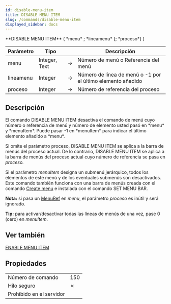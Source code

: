 ```yaml
---
id: disable-menu-item
title: DISABLE MENU ITEM
slug: /commands/disable-menu-item
displayed_sidebar: docs
---
```


<!--REF #_command_.DISABLE MENU ITEM.Syntax-->**DISABLE MENU ITEM** ( *menu* ; *lineamenu* {; *proceso*} )<!-- END REF-->
<!--REF #_command_.DISABLE MENU ITEM.Params-->
| Parámetro | Tipo |  | Descripción |
| --- | --- | --- | --- |
| menu | Integer, Text | &#8594;  | Número de menú o Referencia del menú |
| lineamenu | Integer | &#8594;  | Número de línea de menú o -1 por el último elemento añadido |
| proceso | Integer | &#8594;  | Número de referencia del proceso |

<!-- END REF-->

## Descripción 

<!--REF #_command_.DISABLE MENU ITEM.Summary-->El comando DISABLE MENU ITEM desactiva el comando de menú cuyo número o referencia de menú y número de elemento usted pasó en *menu* y *menuItem*.<!-- END REF--> Puede pasar -1 en *menuItem* para indicar el último elemento añadido a *menu*.

Si omite el parámetro proceso, DISABLE MENU ITEM se aplica a la barra de menús del proceso actual. De lo contrario, DISABLE MENU ITEM se aplica a la barra de menús del proceso actual cuyo número de referencia se pasa en *proceso.*

Si el parámetro *menuItem* designa un submenú jerárquico, todos los elementos de este menú y de los eventuales submenús son desactivados. Este comando también funciona con una barra de menús creada con el comando [Create menu](create-menu.md "Create menu") e instalada con el comando SET MENU BAR.   

**Nota:** si pasa un [MenuRef](# "Unique ID (16-character alphanumeric) of a menu") en *menu*, el parámetro *proceso* es inútil y será ignorado.

**Tip:** para activar/desactivar todas las líneas de menús de una vez, pase 0 (cero) en *menuItem*.

## Ver también 

[ENABLE MENU ITEM](enable-menu-item.md)  

## Propiedades

|  |  |
| --- | --- |
| Número de comando | 150 |
| Hilo seguro | &cross; |
| Prohibido en el servidor ||


